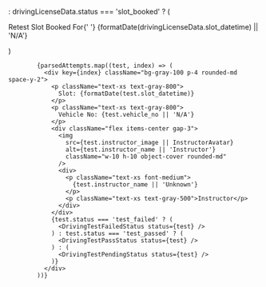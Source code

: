 : drivingLicenseData.status === 'slot_booked' ? (

<div className="bg-gray-100 p-2 rounded-md mt-2">
<p className="text-xs">
Retest Slot Booked For{' '}
{formatDate(drivingLicenseData.slot_datetime) || 'N/A'}
</p>
</div>
)

            {parsedAttempts.map((test, index) => (
              <div key={index} className="bg-gray-100 p-4 rounded-md space-y-2">
                <p className="text-xs text-gray-800">
                  Slot: {formatDate(test.slot_datetime)}
                </p>
                <p className="text-xs text-gray-800">
                  Vehicle No: {test.vehicle_no || 'N/A'}
                </p>
                <div className="flex items-center gap-3">
                  <img
                    src={test.instructor_image || InstructorAvatar}
                    alt={test.instructor_name || 'Instructor'}
                    className="w-10 h-10 object-cover rounded-md"
                  />
                  <div>
                    <p className="text-xs font-medium">
                      {test.instructor_name || 'Unknown'}
                    </p>
                    <p className="text-xs text-gray-500">Instructor</p>
                  </div>
                </div>
                {test.status === 'test_failed' ? (
                  <DrivingTestFailedStatus status={test} />
                ) : test.status === 'test_passed' ? (
                  <DrivingTestPassStatus status={test} />
                ) : (
                  <DrivingTestPendingStatus status={test} />
                )}
              </div>
            ))}
